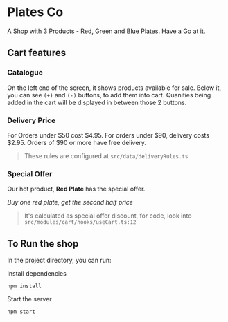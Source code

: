 # Plates Co
A Shop with 3 Products - Red, Green and Blue Plates. Have a Go at it.

## Cart features

### Catalogue
On the left end of the screen, it shows products available for sale. Below it, you can see `(+)` and `(-)` buttons, to add them into cart.
Quanities being added in the cart will be displayed in between those 2 buttons.

### Delivery Price
For Orders under $50 cost $4.95.
For orders under $90, delivery costs $2.95. Orders of $90
or more have free delivery.

> These rules are configured at `src/data/deliveryRules.ts`

### Special Offer
Our hot product, **Red Plate** has the special offer.

*Buy one red plate,
get the second half price*

> It's calculated as special offer discount, for code, look into 
```src/modules/cart/hooks/useCart.ts:12```

## To Run the shop

In the project directory, you can run:

Install dependencies 

```shell
npm install
```

Start the server

```shell
npm start
```
